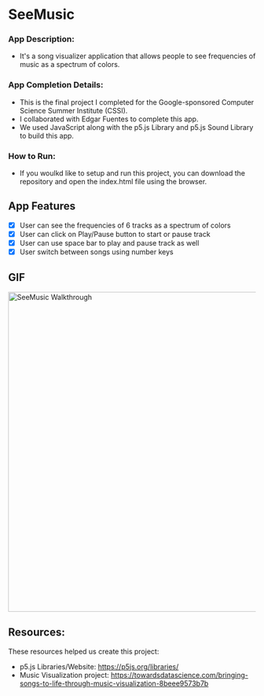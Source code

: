 # SeeMusic
### App Description: 
- It's a song visualizer application that allows people to see frequencies of music as a spectrum of colors.

### App Completion Details:
- This is the final project I completed for the Google-sponsored Computer Science Summer Institute (CSSI).
- I collaborated with Edgar Fuentes to complete this app.
- We used JavaScript along with the p5.js Library and p5.js Sound Library to build this app.

### How to Run:
- If you woulkd like to setup and run this project, you can download the repository and open the index.html file using the browser. 

## App Features

- [x] User can see the frequencies of 6 tracks as a spectrum of colors
- [x] User can click on Play/Pause button to start or pause track
- [x] User can use space bar to play and pause track as well
- [x] User switch between songs using number keys

## GIF
  <img src="seeMusic_walkthrough.gif" title="SeeMusic Walkthrough" width="650px"/>
 
 ## Resources:
 These resources helped us create this project:
 - p5.js Libraries/Website: https://p5js.org/libraries/
 - Music Visualization project: https://towardsdatascience.com/bringing-songs-to-life-through-music-visualization-8beee9573b7b
